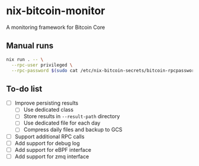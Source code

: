 # nix-bitcoin-monitor

A monitoring framework for Bitcoin Core

## Manual runs

```bash
nix run . -- \
  --rpc-user privileged \
  --rpc-password $(sudo cat /etc/nix-bitcoin-secrets/bitcoin-rpcpassword-privileged)
```

## To-do list

- [ ] Improve persisting results
  - [ ] Use dedicated class
  - [ ] Store results in `--result-path` directory
  - [ ] Use dedicated file for each day
  - [ ] Compress daily files and backup to GCS
- [ ] Support additional RPC calls
- [ ] Add support for debug log
- [ ] Add support for eBPF interface
- [ ] Add support for zmq interface
